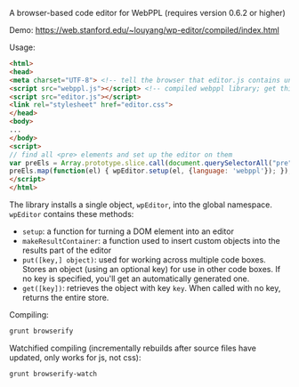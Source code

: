A browser-based code editor for WebPPL (requires version 0.6.2 or higher)

Demo: https://web.stanford.edu/~louyang/wp-editor/compiled/index.html

Usage:

```html
<html>
<head>
<meta charset="UTF-8"> <!-- tell the browser that editor.js contains unicode -->
<script src="webppl.js"></script> <!-- compiled webppl library; get this from https://github.com/probmods/webppl -->
<script src="editor.js"></script>
<link rel="stylesheet" href="editor.css">
</head>
<body>
...
</body>
<script>
// find all <pre> elements and set up the editor on them
var preEls = Array.prototype.slice.call(document.querySelectorAll("pre"));
preEls.map(function(el) { wpEditor.setup(el, {language: 'webppl'}); });
</script>
</html>
```

The library installs a single object, `wpEditor`, into the global namespace. `wpEditor` contains these methods:

- `setup`: a function for turning a DOM element into an editor
- `makeResultContainer`: a function used to insert custom objects into the results part of the editor
- `put([key,] object)`: used for working across multiple code boxes. Stores an object (using an optional key) for use in other code boxes. If no key is specified, you'll get an automatically generated one.
- `get([key])`: retrieves the object with key `key`. When called with no key, returns the entire store.

Compiling:

```sh
grunt browserify
```

Watchified compiling (incrementally rebuilds after source files have updated, only works for js, not css):

```sh
grunt browserify-watch
```
